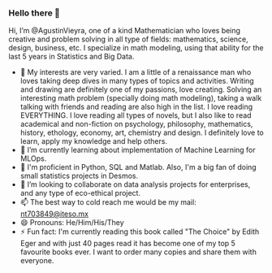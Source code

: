 <H3> Hello there 👋 </H3>

Hi, I’m @AgustinVieyra, one of a kind Mathematician who loves being creative and problem solving in all type of fields: mathematics, science, design,  business, etc. I specialize in math modeling, using that ability for the last 5 years in Statistics and Big Data.

- 👀 My interests are very varied. I am a little of a renaissance man who loves taking deep dives in many types of topics and activities. Writing and drawing are definitely one of my passions, love creating. Solving an interesting math problem (specially doing math modeling), taking a walk talking with friends and reading are also high in the list. I love reading EVERYTHING. I love reading all types of novels, but I also like to read academical and non-fiction on psychology, philosophy, mathematics, history, ethology, economy, art, chemistry and design. I definitely love to learn, apply my knowledge and help others.
- 🌱 I’m currently learning about implementation of Machine Learning for MLOps.
- 📓 I'm proficient in Python, SQL and Matlab. Also, I'm a big fan of doing small statistics projects in Desmos.
- 💞️ I’m looking to collaborate on data analysis projects for enterprises, and any type of eco-ethical project.
- 📫 The best way to cold reach me would be my mail: nt703849@iteso.mx
- 😄 Pronouns: He/Him/His/They
- ⚡ Fun fact: I'm currently reading this book called "The Choice" by Edith Eger and with just 40 pages read it has become one of my top 5 favourite books ever. I want to order many copies and share them with everyone.

<!---
AgustinVieyra/AgustinVieyra is a ✨ special ✨ repository because its `README.md` (this file) appears on your GitHub profile.
You can click the Preview link to take a look at your changes.
--->
